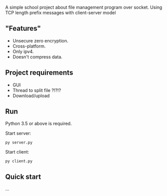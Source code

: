 A simple school project about file management program over socket. Using TCP length prefix messages with client-server model

## "Features"


- Unsecure zero encryption.
- Cross-platform.
- Only ipv4.
- Doesn't compress data.

## Project requirements

- GUI
- Thread to split file ?!?!?
- Download/upload

## Run
Python 3.5 or above is required.

Start server:

```
py server.py
```

Start client:

```
py client.py
```

## Quick start

...
